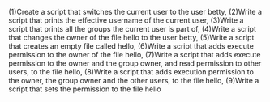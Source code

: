 (1)Create a script that switches the current user to the user betty, (2)Write a script that prints the effective username of the current user, (3)Write a script that prints all the groups the current user is part of, (4)Write a script that changes the owner of the file hello to the user betty, (5)Write a script that creates an empty file called hello, (6)Write a script that adds execute permission to the owner of the file hello, (7)Write a script that adds execute permission to the owner and the group owner, and read permission to other users, to the file hello, (8)Write a script that adds execution permission to the owner, the group owner and the other users, to the file hello, (9)Write a script that sets the permission to the file hello
